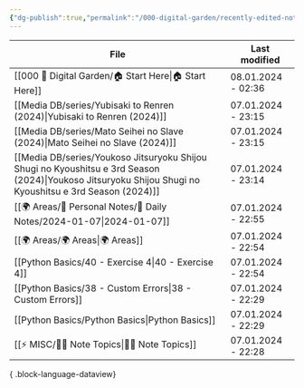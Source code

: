 ```yaml
---
{"dg-publish":true,"permalink":"/000-digital-garden/recently-edited-notes/","dgPassFrontmatter":true,"noteIcon":"3","created":"2023-12-14T09:05:52.599+05:30","updated":"2023-12-14T09:12:44.868+05:30"}
---
```


| File                                                                                                                                                        | Last modified      |
| ----------------------------------------------------------------------------------------------------------------------------------------------------------- | ------------------ |
| [[000 🏡 Digital Garden/🏠 Start Here\|🏠 Start Here]]                                                                                                   | 08.01.2024 - 02:36 |
| [[Media DB/series/Yubisaki to Renren (2024)\|Yubisaki to Renren (2024)]]                                                                                 | 07.01.2024 - 23:15 |
| [[Media DB/series/Mato Seihei no Slave (2024)\|Mato Seihei no Slave (2024)]]                                                                             | 07.01.2024 - 23:15 |
| [[Media DB/series/Youkoso Jitsuryoku Shijou Shugi no Kyoushitsu e 3rd Season (2024)\|Youkoso Jitsuryoku Shijou Shugi no Kyoushitsu e 3rd Season (2024)]] | 07.01.2024 - 23:14 |
| [[🌍 Areas/📧 Personal Notes/📓 Daily Notes/2024-01-07\|2024-01-07]]                                                                                     | 07.01.2024 - 22:55 |
| [[🌍 Areas/🌍 Areas\|🌍 Areas]]                                                                                                                          | 07.01.2024 - 22:54 |
| [[Python Basics/40 - Exercise 4\|40 - Exercise 4]]                                                                                                       | 07.01.2024 - 22:54 |
| [[Python Basics/38 - Custom Errors\|38 - Custom Errors]]                                                                                                 | 07.01.2024 - 22:29 |
| [[Python Basics/Python Basics\|Python Basics]]                                                                                                           | 07.01.2024 - 22:29 |
| [[⚡ MISC/✍🏻 Note Topics\|✍🏻 Note Topics]]                                                                                                              | 07.01.2024 - 22:28 |

{ .block-language-dataview}